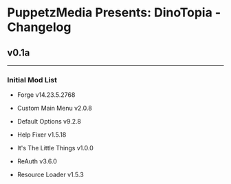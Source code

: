 # PuppetzMedia Presents: DinoTopia - Changelog

## v0.1a
---

### Initial Mod List
* Forge v14.23.5.2768

* Custom Main Menu v2.0.8
* Default Options v9.2.8
* Help Fixer v1.5.18
* It's The Little Things v1.0.0
* ReAuth v3.6.0
* Resource Loader v1.5.3

